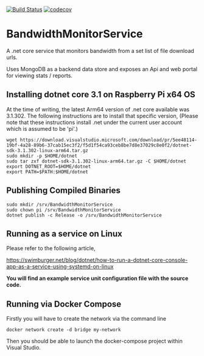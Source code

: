 [![Build Status](https://travis-ci.org/devoctomy/BandwidthMonitorService.svg?branch=master)](https://travis-ci.org/devoctomy/BandwidthMonitorService)
[![codecov](https://codecov.io/gh/devoctomy/BandwidthMonitorService/branch/master/graph/badge.svg)](https://codecov.io/gh/devoctomy/BandwidthMonitorService)

# BandwidthMonitorService

A .net core service that monitors bandwidth from a set list of file download urls.

Uses MongoDB as a backend data store and exposes an Api and web portal for viewing stats / reports.

## Installing dotnet core 3.1 on Raspberry Pi x64 OS

At the time of writing, the latest Arm64 version of .net core available was 3.1.302. The following instructions are to install that specific version, (Please note that these instructions install .net under the current user account which is assumed to be 'pi'.)

```
wget https://download.visualstudio.microsoft.com/download/pr/5ee48114-19bf-4a28-89b6-37cab15ec3f2/f5d1f54ca93ceb8be7d8e37029c8e0f2/dotnet-sdk-3.1.302-linux-arm64.tar.gz
sudo mkdir -p $HOME/dotnet
sudo tar zxf dotnet-sdk-3.1.302-linux-arm64.tar.gz -C $HOME/dotnet
export DOTNET_ROOT=$HOME/dotnet
export PATH=$PATH:$HOME/dotnet
```

## Publishing Compiled Binaries

```
sudo mkdir /srv/BandwidthMonitorService
sudo chown pi /srv/BandwidthMonitorService
dotnet publish -c Release -o /srv/BandwidthMonitorService
```

## Running as a service on Linux

Please refer to the following article,

https://swimburger.net/blog/dotnet/how-to-run-a-dotnet-core-console-app-as-a-service-using-systemd-on-linux

**You will find an example service unit configuration file with the source code.**

## Running via Docker Compose

Firstly you will have to create the network via the command line

```
docker network create -d bridge my-network
```

Then you should be able to launch the docker-compose project within Visual Studio.